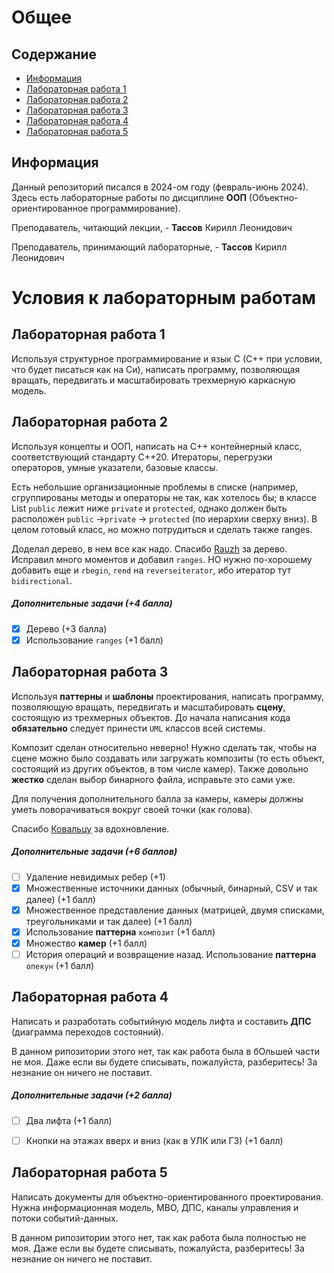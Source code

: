 # Общее

## Содержание

- [Информация](#info)
- [Лабораторная работа 1](#lab1)
- [Лабораторная работа 2](#lab2)
- [Лабораторная работа 3](#lab3)
- [Лабораторная работа 4](#lab4)
- [Лабораторная работа 5](#lab5)


## Информация <a name="info"></a>

Данный репозиторий писался в 2024-ом году (февраль-июнь 2024). Здесь есть лабораторные работы по дисциплине **ООП** (Объектно-ориентированное программирование).

Преподаватель, читающий лекции, - **Тассов** Кирилл Леонидович

Преподаватель, принимающий лабораторные, - **Тассов** Кирилл Леонидович


# Условия к лабораторным работам

## Лабораторная работа 1 <a name="lab1"></a>
Используя структурное программирование и язык С (С++ при условии, что будет писаться как на Си), написать программу, позволяющая вращать, передвигать и масштабировать трехмерную каркасную модель.

## Лабораторная работа 2 <a name="lab2"></a>
Используя концепты и ООП, написать на С++ контейнерный класс, соответствующий стандарту С++20. Итераторы, перегрузки операторов, умные указатели, базовые классы.

Есть небольшие организационные проблемы в списке (например, сгруппированы методы и операторы не так, как хотелось бы; в классе List `public` лежит ниже `private` и `protected`, однако должен быть расположен `public` $\to$`private` $\to$ `protected` (по иерархии сверху вниз). В целом готовый класс, но можно потрудиться и сделать также ranges.

Доделал дерево, в нем все как надо. Спасибо [Rauzh](https://github.com/rauzh) за дерево. Исправил много моментов и добавил `ranges`. НО нужно по-хорошему добавить еще и `rbegin`, `rend` на `reverseiterator`, ибо итератор тут `bidirectional`. 

##### Дополнительные задачи (+4 балла)
- [x] Дерево (+3 балла) 
- [x] Использование `ranges` (+1 балл)

## Лабораторная работа 3 <a name="lab3"></a>
Используя **паттерны** и **шаблоны** проектирования, написать программу, позволяющую вращать, передвигать и масштабировать **сцену**, состоящую из трехмерных объектов. До начала написания кода **обязательно** следует принести `UML` классов всей системы.

Композит сделан относительно неверно! Нужно сделать так, чтобы на сцене можно было создавать или загружать композиты (то есть объект, состоящий из других объектов, в том числе камер). Также довольно **жестко** сделан выбор бинарного файла, исправьте это сами уже.

Для получения дополнительного балла за камеры, камеры должны уметь поворачиваться вокруг своей точки (как голова).

Спасибо [Ковальцу](https://github.com/kovkir/) за вдохновление.
##### Дополнительные задачи (+6 баллов)
- [ ] Удаление невидимых ребер (+1)
- [x] Множественные источники данных (обычный, бинарный, CSV и так далее) (+1 балл)
- [x] Множественное представление данных (матрицей, двумя списками, треугольниками и так далее) (+1 балл)
- [x] Использование **паттерна** `композит` (+1 балл)
- [x] Множество **камер** (+1 балл)
- [ ] История операций и возвращение назад. Использование **паттерна** `опекун` (+1 балл)

## Лабораторная работа 4 <a name="lab4"></a>
Написать и разработать событийную модель лифта и составить **ДПС** (диаграмма переходов состояний).

В данном рипозитории этого нет, так как работа была в бОльшей части не моя. Даже если вы будете списывать, пожалуйста, разберитесь! За незнание он ничего не поставит.

##### Дополнительные задачи (+2 балла)
- [ ] Два лифта (+1 балл)
- [ ] Кнопки на этажах вверх и вниз (как в УЛК или ГЗ) (+1 балл)


## Лабораторная работа 5 <a name="lab5"></a>
Написать документы для объектно-ориентированного проектирования. Нужна информационная модель, МВО, ДПС, каналы управления и потоки событий-данных.

В данном рипозитории этого нет, так как работа была полностью не моя. Даже если вы будете списывать, пожалуйста, разберитесь! За незнание он ничего не поставит.
